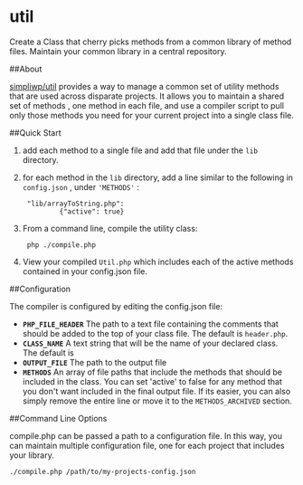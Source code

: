 # util
Create a Class that cherry picks methods from a common library of method files. Maintain your common library in a central repository.


##About

[simpliwp/util](https://github.com/simpliwp/util) provides a way to manage a common set of utility methods that are used across disparate projects. It allows you to maintain a shared set of methods , one method in each file, and use a compiler script to pull only those methods you need for your current project into a single class file.

##Quick Start

1. add each method to a single file and add that file under the `lib` directory.
2. for each method in the `lib` directory, add a line similar to the following in `config.json` , under `'METHODS'` :

        "lib/arrayToString.php":
                {"active": true}



3. From a command line, compile the utility class:

        php ./compile.php
4. View your compiled `Util.php` which includes each of the active methods contained in your config.json file.

##Configuration

The compiler is configured by editing the config.json file:

* **`PHP_FILE_HEADER`**  The path to a text file containing the comments that should be added to the top of your class file. The default is `header.php`.
* **`CLASS_NAME`**  A text string that will be the name of your declared class. The default is  
* **`OUTPUT_FILE`**  The path to the output file
* **`METHODS`** An array of file paths that include the methods that should be included in the class. You can set 'active' to false for any method that you don't want included in the final output file. If its easier, you can also simply remove the entire line or move it to the `METHODS_ARCHIVED` section.

##Command Line Options


compile.php can be passed a path to a configuration file. In this way, you can maintain multiple configuration file, one for each project that includes your library.

    ./compile.php /path/to/my-projects-config.json
